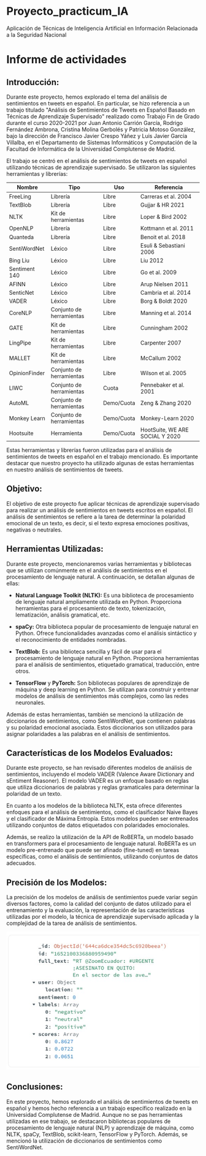 # Proyecto_practicum_IA
Aplicación de Técnicas de Inteligencia Artificial en Información Relacionada a la Seguridad Nacional
# Informe de actividades

## Introducción:

Durante este proyecto, hemos explorado el tema del análisis de sentimientos en tweets en español. En particular, se hizo referencia a un trabajo titulado "Análisis de Sentimientos de Tweets en Español Basado en Técnicas de Aprendizaje Supervisado" realizado como Trabajo Fin de Grado durante el curso 2020-2021 por Juan Antonio Carrión García, Rodrigo Fernández Ambrona, Cristina Molina Gerbolés y Patricia Motoso González, bajo la dirección de Francisco Javier Crespo Yáñez y Luis Javier García Villalba, en el Departamento de Sistemas Informáticos y Computación de la Facultad de Informática de la Universidad Complutense de Madrid.

El trabajo se centró en el análisis de sentimientos de tweets en español utilizando técnicas de aprendizaje supervisado. Se utilizaron las siguientes herramientas y librerías:

| Nombre        | Tipo         | Uso           | Referencia                           |
|---------------|--------------|---------------|--------------------------------------|
| FreeLing      | Librería     | Libre         | Carreras et al. 2004                  |
| TextBlob      | Librería     | Libre         | Gujjar & HR 2021                     |
| NLTK          | Kit de herramientas | Libre   | Loper & Bird 2002                     |
| OpenNLP       | Librería     | Libre         | Kottmann et al. 2011                  |
| Quanteda      | Librería     | Libre         | Benoit et al. 2018                    |
| SentiWordNet  | Léxico       | Libre         | Esuli & Sebastiani 2006               |
| Bing Liu      | Léxico       | Libre         | Liu 2012                              |
| Sentiment 140 | Léxico       | Libre         | Go et al. 2009                        |
| AFINN         | Léxico       | Libre         | Arup Nielsen 2011                     |
| SenticNet     | Léxico       | Libre         | Cambria et al. 2014                   |
| VADER         | Léxico       | Libre         | Borg & Boldt 2020                     |
| CoreNLP       | Conjunto de herramientas | Libre | Manning et al. 2014              |
| GATE          | Kit de herramientas | Libre   | Cunningham 2002                       |
| LingPipe      | Kit de herramientas | Libre   | Carpenter 2007                        |
| MALLET        | Kit de herramientas | Libre   | McCallum 2002                          |
| OpinionFinder | Conjunto de herramientas | Libre | Wilson et al. 2005                |
| LIWC          | Conjunto de herramientas | Cuota | Pennebaker et al. 2001           |
| AutoML        | Conjunto de herramientas | Demo/Cuota | Zeng & Zhang 2020              |
| Monkey Learn  | Conjunto de herramientas | Demo/Cuota | Monkey-Learn 2020               |
| Hootsuite     | Herramienta  | Demo/Cuota    | HootSuite, WE ARE SOCIAL Y 2020      |

Estas herramientas y librerías fueron utilizadas para el análisis de sentimientos de tweets en español en el trabajo mencionado. Es importante destacar que nuestro proyecto ha utilizado algunas de estas herramientas en nuestro análisis de sentimientos de tweets.


## Objetivo:

El objetivo de este proyecto fue aplicar técnicas de aprendizaje supervisado para realizar un análisis de sentimientos en tweets escritos en español. El análisis de sentimientos se refiere a la tarea de determinar la polaridad emocional de un texto, es decir, si el texto expresa emociones positivas, negativas o neutrales.

## Herramientas Utilizadas:

Durante este proyecto, mencionaremos varias herramientas y bibliotecas que se utilizan comúnmente en el análisis de sentimientos en el procesamiento de lenguaje natural. A continuación, se detallan algunas de ellas:

- **Natural Language Toolkit (NLTK):** Es una biblioteca de procesamiento de lenguaje natural ampliamente utilizada en Python. Proporciona herramientas para el procesamiento de texto, tokenización, lematización, análisis gramatical, etc.

- **spaCy:** Otra biblioteca popular de procesamiento de lenguaje natural en Python. Ofrece funcionalidades avanzadas como el análisis sintáctico y el reconocimiento de entidades nombradas.

- **TextBlob:** Es una biblioteca sencilla y fácil de usar para el procesamiento de lenguaje natural en Python. Proporciona herramientas para el análisis de sentimientos, etiquetado gramatical, traducción, entre otros.

- **TensorFlow** y **PyTorch:** Son bibliotecas populares de aprendizaje de máquina y deep learning en Python. Se utilizan para construir y entrenar modelos de análisis de sentimientos más complejos, como las redes neuronales.

Además de estas herramientas, también se mencionó la utilización de diccionarios de sentimientos, como SentiWordNet, que contienen palabras y su polaridad emocional asociada. Estos diccionarios son utilizados para asignar polaridades a las palabras en el análisis de sentimientos.

## Características de los Modelos Evaluados:

Durante este proyecto, se han revisado diferentes modelos de análisis de sentimientos, incluyendo el modelo VADER (Valence Aware Dictionary and sEntiment Reasoner). El modelo VADER es un enfoque basado en reglas que utiliza diccionarios de palabras y reglas gramaticales para determinar la polaridad de un texto.

En cuanto a los modelos de la biblioteca NLTK, esta ofrece diferentes enfoques para el análisis de sentimientos, como el clasificador Naive Bayes y el clasificador de Máxima Entropía. Estos modelos pueden ser entrenados utilizando conjuntos de datos etiquetados con polaridades emocionales.

Además, se realizo la utilización de la API de RoBERTa, un modelo basado en transformers para el procesamiento de lenguaje natural. RoBERTa es un modelo pre-entrenado que puede ser afinado (fine-tuned) en tareas específicas, como el análisis de sentimientos, utilizando conjuntos de datos adecuados.

## Precisión de los Modelos:

La precisión de los modelos de análisis de sentimientos puede variar según diversos factores, como la calidad del conjunto de datos utilizado para el entrenamiento y la evaluación, la representación de las características utilizadas por el modelo, la técnica de aprendizaje supervisado aplicada y la complejidad de la tarea de análisis de sentimientos.

![Tweet Sentiment- RoBERTa](pictures/roberta.jpg)

## Conclusiones:

En este proyecto, hemos explorado el análisis de sentimientos de tweets en español y hemos hecho referencia a un trabajo específico realizado en la Universidad Complutense de Madrid. Aunque no se pas herramientas utilizadas en ese trabajo, se destacaron bibliotecas populares de procesamiento de lenguaje natural (NLP) y aprendizaje de máquina, como NLTK, spaCy, TextBlob, scikit-learn, TensorFlow y PyTorch. Además, se mencionó la utilización de diccionarios de sentimientos como SentiWordNet.

